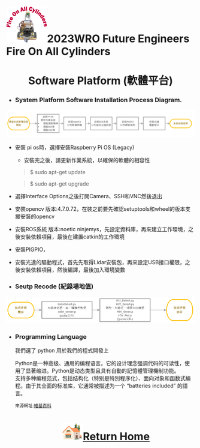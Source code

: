 ![LOGO](../../other/img/logo.png)2023WRO Future Engineers Fire On All Cylinders  
=====
# <div align="center">Software Platform (軟體平台)</div> 
- ### System Platform Software Installation Process Diagram.
![images](./img/software_setup.png)  
- 安裝 pi os時，選擇安裝Raspberry Pi OS (Legacy)   
   - 安裝完之後，請更新作業系統，以確保的軟體的相容性
   
   > $ sudo apt-get update  

   > $ sudo apt-get upgrade   

- 選擇Interface Options之後打開Camera、SSH和VNC然後退出    

- 安裝opencv 版本:4.7.0.72，在裝之前要先確認setuptools和wheel的版本支援安裝的opencv  

- 安裝ROS系統 版本:noetic ninjemys，先設定資料庫，再來建立工作環境，之後安裝依賴項目，最後在建置catkin的工作環境  

- 安裝PIGPIO，

- 安裝光達的驅動程式，首先先取得Lidar安裝包，再來設定USB接口權限，之後安裝依賴項目，然後編譯，最後加入環境變數

- ### Seutp Recode (紀錄場地值)
![images](./img/setup_recode.png)  
- ### Programming Language
   我們選了 python 用於我們的程式開發上  
      
   Python是一种高级、通用的编程语言。它的设计理念强调代码的可读性，使用了显著缩进。Python是动态类型且具有自動的記憶體管理機制功能。  
   支持多种编程范式，包括结构化（特别是特別程序化）、面向对象和函数式编程。由于其全面的标准库，它通常被描述为一个 “batteries included” 的語言。  
   
   <small>來源網址:[維基百科](https://zh.wikipedia.org/zh-tw/Python)</small>

  # <div align="center">![HOME](../../other/img/Home.png)[Return Home](../../)</div>  

